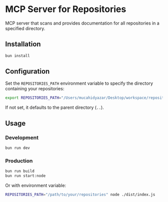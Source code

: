 # MCP Server for Repositories

MCP server that scans and provides documentation for all repositories in a specified directory.

## Installation

```bash
bun install
```

## Configuration

Set the `REPOSITORIES_PATH` environment variable to specify the directory containing your repositories:

```bash
export REPOSITORIES_PATH="/Users/mucahidyazar/Desktop/workspace/repositories"
```

If not set, it defaults to the parent directory (`..`).

## Usage

### Development
```bash
bun run dev
```

### Production
```bash
bun run build
bun run start:node
```

Or with environment variable:
```bash
REPOSITORIES_PATH="/path/to/your/repositories" node ./dist/index.js
```
